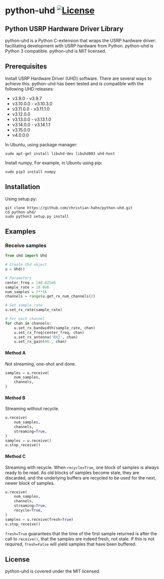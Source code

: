 # python-uhd [![License](https://img.shields.io/badge/license-MIT-blue.svg)](https://github.com/christian-hahn/python-uhd/blob/master/LICENSE)

## Python USRP Hardware Driver Library

python-uhd is a Python C-extension that wraps the USRP hardware driver: facilitating development with USRP hardware from Python.  python-uhd is Python 3 compatible.  python-uhd is MIT licensed.

## Prerequisites

Install USRP Hardware Driver (UHD) software.  There are several ways to achieve this.  python-uhd has been tested and is compatible with the following UHD releases:

* v3.9.0 - v3.9.7
* v3.10.0.0 - v3.10.3.0
* v3.11.0.0 - v3.11.1.0
* v3.12.0.0
* v3.13.0.0 - v3.13.1.0
* v3.14.0.0 - v3.14.1.1
* v3.15.0.0
* v4.0.0.0

In Ubuntu, using package manager:
``` text
sudo apt-get install libuhd-dev libuhd003 uhd-host
```

Install numpy.  For example, in Ubuntu using pip:
``` text
sudo pip3 install numpy
```

## Installation

Using setup.py:
``` text
git clone https://github.com/christian-hahn/python-uhd.git
cd python-uhd/
sudo python3 setup.py install
```

## Examples

### Receive samples
```python
from uhd import Uhd

# Create Uhd object
u = Uhd()

# Parameters
center_freq = 140.625e6
sample_rate = 10.0e6
num_samples = 2**16
channels = range(u.get_rx_num_channels())

# Set sample rate
u.set_rx_rate(sample_rate)

# For each channel
for chan in channels:
    u.set_rx_bandwidth(sample_rate, chan)
    u.set_rx_freq(center_freq, chan)
    u.set_rx_antenna('RX2', chan)
    u.set_rx_gain(40., chan)
```
#### Method A
Not streaming, one-shot and done.
```python
samples = u.receive(
    num_samples,
    channels,
)
```
#### Method B
Streaming without recycle.
```python
u.receive(
    num_samples,
    channels,
    streaming=True,
)
samples = u.receive()
u.stop_receive()
```
#### Method C
Streaming with recycle.  When `recycle=True`, one block of samples is always ready
to be read.  As old blocks of samples become stale, they are discarded, and the
underlying buffers are recycled to be used for the next, newer block of samples.
```python
u.receive(
    num_samples,
    channels,
    streaming=True,
    recycle=True,
)
samples = u.receive(fresh=True)
u.stop_receive()
```
`fresh=True` guarantees that the time of the first sample returned is after the call to
`receive()`, that the samples are indeed fresh, not stale.  If this is not required,
`fresh=False` will yield samples that have been buffered.
## License
python-uhd is covered under the MIT licensed.
